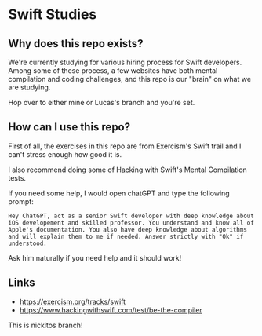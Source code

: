 # Swift Studies

## Why does this repo exists?

We're currently studying for various hiring process for Swift developers. Among some of these process, a few websites have both mental compilation and coding challenges, and this repo is our "brain" on what we are studying.

Hop over to either mine or Lucas's branch and you're set.

## How can I use this repo?
First of all, the exercises in this repo are from Exercism's Swift trail and I can't stress enough how good it is. 

I also recommend doing some of Hacking with Swift's Mental Compilation tests.

If you need some help, I would open chatGPT and type the following prompt:
```
Hey ChatGPT, act as a senior Swift developer with deep knowledge about iOS developement and skilled professor. You understand and know all of Apple's documentation. You also have deep knowledge about algorithms and will explain them to me if needed. Answer strictly with "Ok" if understood.
```
Ask him naturally if you need help and it should work!

## Links

- https://exercism.org/tracks/swift
- https://www.hackingwithswift.com/test/be-the-compiler


This is nickitos branch!